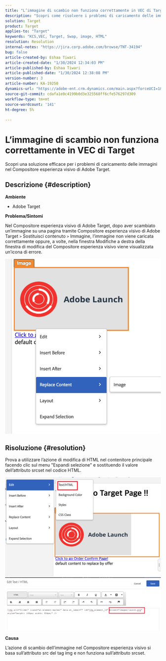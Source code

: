 ```yaml
---
title: "L’immagine di scambio non funziona correttamente in VEC di Target"
description: "Scopri come risolvere i problemi di caricamento delle immagini nel Compositore esperienza visivo di Adobe Target."
solution: Target
product: Target
applies-to: "Target"
keywords: "KCS,VEC, Target, Swap, image, HTML"
resolution: Resolution
internal-notes: "https://jira.corp.adobe.com/browse/TNT-34194"
bug: false
article-created-by: Eshaa Tiwari
article-created-date: "1/30/2024 12:34:03 PM"
article-published-by: Eshaa Tiwari
article-published-date: "1/30/2024 12:38:08 PM"
version-number: 3
article-number: KA-19250
dynamics-url: "https://adobe-ent.crm.dynamics.com/main.aspx?forceUCI=1&pagetype=entityrecord&etn=knowledgearticle&id=7183e6d5-6bbf-ee11-9079-6045bd006268"
source-git-commit: cdafa1e0c4199b0d3e325568ff6cfe576297d309
workflow-type: tm+mt
source-wordcount: '141'
ht-degree: 5%

---
```


# L’immagine di scambio non funziona correttamente in VEC di Target


Scopri una soluzione efficace per i problemi di caricamento delle immagini nel Compositore esperienza visivo di Adobe Target.

## Descrizione {#description}


<b>Ambiente</b>

- Adobe Target

<b>Problema/Sintomi</b>

Nel Compositore esperienza visivo di Adobe Target, dopo aver scambiato un’immagine su una pagina tramite Compositore esperienza visivo di Adobe Target `>`  Sostituisci contenuto `>`  Immagine, l’immagine non viene caricata correttamente oppure, a volte, nella finestra Modifiche a destra della finestra di modifica del Compositore esperienza visivo viene visualizzata un’icona di errore.

![](assets/___7283e6d5-6bbf-ee11-9079-6045bd006268___.png)




## Risoluzione {#resolution}




Prova a utilizzare l’azione di modifica di HTML nel contenitore principale facendo clic sul menu &quot;Espandi selezione&quot; e sostituendo il valore dell’attributo srcset nel codice HTML.



![](assets/0776b561-36c2-ec11-983e-0022480ab970.png)![](assets/e63bb087-36c2-ec11-983e-0022480ab970.png)



<b>Causa</b>



L’azione di scambio dell’immagine nel Compositore esperienza visivo si basa sull’attributo src del tag img e non funziona sull’attributo srcset.
